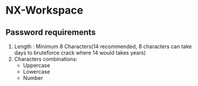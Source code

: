 # NX-Workspace

## Password requirements

1.  Length : Minimum 8 Characters(14 recommended, 8 characters can take days to bruteforce crack where 14 would takes years)
2.  Characters combinations:
    *  Uppercase
    *  Lowercase
    *  Number
